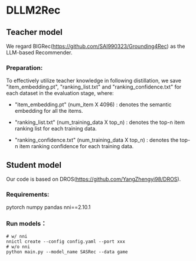 # DLLM2Rec

## Teacher model
We regard BIGRec(https://github.com/SAI990323/Grounding4Rec) as the LLM-based Recommender.
### Preparation:
To effectively utilize teacher knowledge in following distillation, we save "item_embedding.pt", "ranking_list.txt" and "ranking_confidence.txt" for each dataset in the evaluation stage, where:

* "item_embedding.pt" (num_item X 4096) : denotes the semantic embedding for all the items.

* "ranking_list.txt"  (num_training_data X top_n) : denotes the top-n item ranking list for each training data.

* "ranking_confidence.txt"  (num_training_data X top_n) : denotes the top-n item ranking confidence for each training data.

## Student model
Our code is based on DROS(https://github.com/YangZhengyi98/DROS).
### Requirements:
pytorch
numpy
pandas
nni==2.10.1
### Run models：
```
# w/ nni 
nnictl create --config config.yaml --port xxx
# w/o nni
python main.py --model_name SASRec --data game  
```

